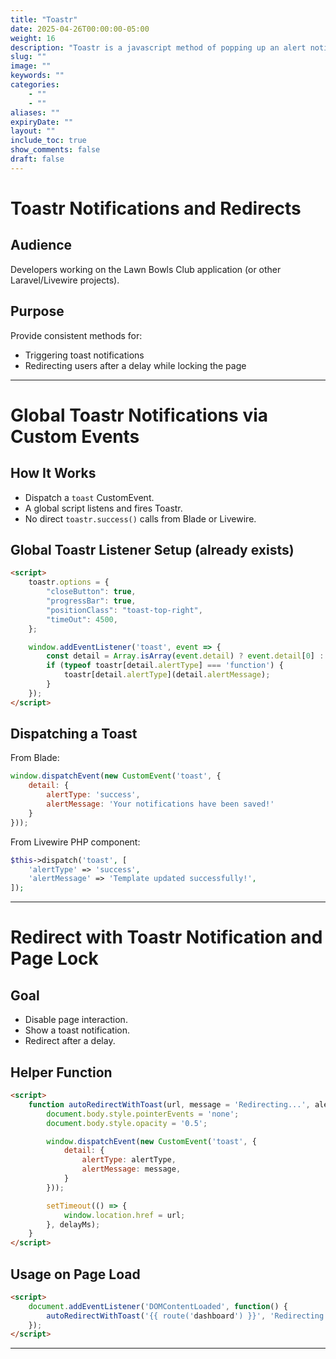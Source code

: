 ```yaml
---
title: "Toastr"
date: 2025-04-26T00:00:00-05:00
weight: 16
description: "Toastr is a javascript method of popping up an alert notification to the user. It uses jquery and has good styling and functionality."
slug: ""
image: ""
keywords: ""
categories: 
    - ""
    - ""
aliases: ""
expiryDate: ""
layout: ""
include_toc: true
show_comments: false
draft: false
---
```


# Toastr Notifications and Redirects

## Audience
Developers working on the Lawn Bowls Club application (or other Laravel/Livewire projects).

## Purpose
Provide consistent methods for:
- Triggering toast notifications
- Redirecting users after a delay while locking the page

---

# Global Toastr Notifications via Custom Events

## How It Works
- Dispatch a `toast` CustomEvent.
- A global script listens and fires Toastr.
- No direct `toastr.success()` calls from Blade or Livewire.

## Global Toastr Listener Setup (already exists)

```html
<script>
    toastr.options = {
        "closeButton": true,
        "progressBar": true,
        "positionClass": "toast-top-right",
        "timeOut": 4500,
    };

    window.addEventListener('toast', event => {
        const detail = Array.isArray(event.detail) ? event.detail[0] : event.detail;
        if (typeof toastr[detail.alertType] === 'function') {
            toastr[detail.alertType](detail.alertMessage);
        }
    });
</script>
```

## Dispatching a Toast

From Blade:

```javascript
window.dispatchEvent(new CustomEvent('toast', {
    detail: {
        alertType: 'success',
        alertMessage: 'Your notifications have been saved!'
    }
}));
```

From Livewire PHP component:

```php
$this->dispatch('toast', [
    'alertType' => 'success',
    'alertMessage' => 'Template updated successfully!',
]);
```

---

# Redirect with Toastr Notification and Page Lock

## Goal
- Disable page interaction.
- Show a toast notification.
- Redirect after a delay.

## Helper Function

```html
<script>
    function autoRedirectWithToast(url, message = 'Redirecting...', alertType = 'success', delayMs = 3000) {
        document.body.style.pointerEvents = 'none';
        document.body.style.opacity = '0.5';

        window.dispatchEvent(new CustomEvent('toast', {
            detail: {
                alertType: alertType,
                alertMessage: message,
            }
        }));

        setTimeout(() => {
            window.location.href = url;
        }, delayMs);
    }
</script>
```

## Usage on Page Load

```html
<script>
    document.addEventListener('DOMContentLoaded', function() {
        autoRedirectWithToast('{{ route('dashboard') }}', 'Redirecting you to the dashboard...', 'info', 3000);
    });
</script>
```

---


